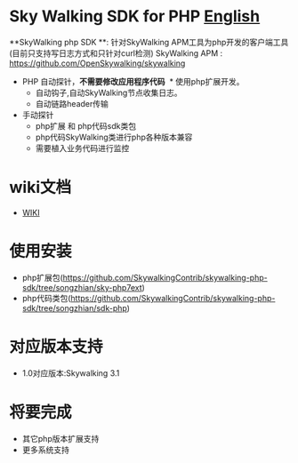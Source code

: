 Sky Walking SDK for PHP  [English](README_EN.md)
==========


**SkyWalking php SDK **: 针对SkyWalking APM工具为php开发的客户端工具 (目前只支持写日志方式和只针对curl检测)
SkyWalking APM : https://github.com/OpenSkywalking/skywalking

* PHP 自动探针，**不需要修改应用程序代码**
  * 使用php扩展开发。
  * 自动钩子,自动SkyWalking节点收集日志。
  * 自动链路header传输
* 手动探针
  * php扩展 和 php代码sdk类包 
  * php代码SkyWalking类进行php各种版本兼容 
  * 需要植入业务代码进行监控


# wiki文档
* [WIKI](https://github.com/OpenSkywalking/skywalking/wiki)



# 使用安装
*  php扩展包(https://github.com/SkywalkingContrib/skywalking-php-sdk/tree/songzhian/sky-php7ext)
*  php代码类包(https://github.com/SkywalkingContrib/skywalking-php-sdk/tree/songzhian/sdk-php)

# 对应版本支持
*  1.0对应版本:Skywalking 3.1

# 将要完成
  * 其它php版本扩展支持
  * 更多系统支持
